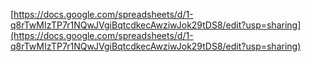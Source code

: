 [https://docs.google.com/spreadsheets/d/1-q8rTwMIzTP7r1NQwJVgiBqtcdkecAwziwJok29tDS8/edit?usp=sharing](https://docs.google.com/spreadsheets/d/1-q8rTwMIzTP7r1NQwJVgiBqtcdkecAwziwJok29tDS8/edit?usp=sharing)
